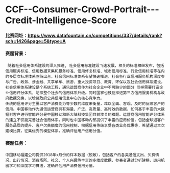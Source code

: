 # CCF--Consumer-Crowd-Portrait---Credit-Intelligence-Score
#### 比赛网址：https://www.datafountain.cn/competitions/337/details/rank?sch=1426&page=5&type=A

#### 赛题背景：
     随着社会信用体系建设的深入推进, 社会信用标准建设飞速发展，相关的标准相继发布，包括信用服务标准、信用数据釆集和服务标准、信用修复标准、城市信用标准、行业信用标准等在内的多层次标准体系亟待出台，社会信用标准体系有望快速推进。社会各行业信用服务机构深度参与广告、政务、涉金融、共享单车、旅游、重大投资项目、教育、环保以及社会信用体系建设，社会信用体系建设是个系统工程，通讯运营商作为社会企业中不可缺少的部分 同样需要打造企业信用评分体系，助推整个社会的信用体系升级。同时国家也鼓励推进第三方信用服务机构与政府数据交换，以增强政府公共信用信息中心的核心竞争力。
    传统的信用评分主要以客户消费能力等少数的维度来衡量，难以全面、客观、及时的反映客户的信用。中国移动作为通信运营商拥有海量、广泛、高质量、高时效的数据，如何基于丰富的大数据对客户进行智能评分是中国移动和新大陆科技集团目前攻关的难题。运营商信用智能评分体系的建立不仅能完善社会信用体系，同时也中国移动内部提供了丰富的应用价值，包括全球通客户服务品质的提升、客户欠费额度的信用控制、根据信用等级享受各类业务优惠等，希望通过本次建模比赛，征集优秀的模型体系，准确评估用户信用分值。

#### 赛题任务：
    中国移动福建公司提供2018年x月份的样本数据（脱敏），包括客户的各类通信支出、欠费情况、出行情况、消费场所、社交、个人兴趣等丰富的多维度数据，参赛者通过分析建模，运用机器学习和深度学习算法，准确评估用户消费信用分值。

